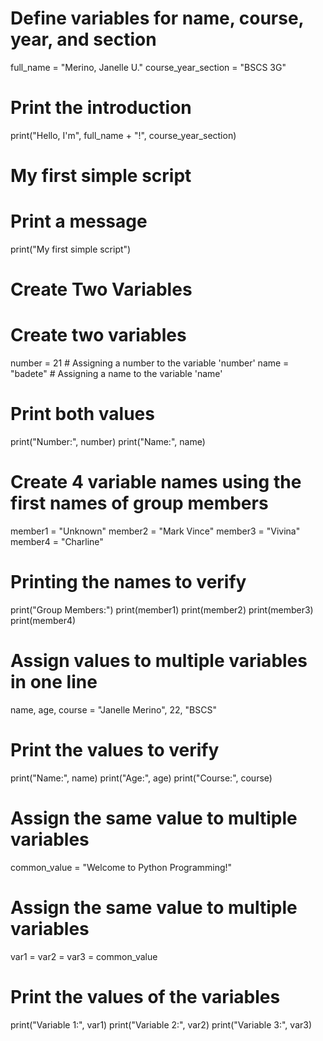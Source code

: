 # Define variables for name, course, year, and section
full_name = "Merino, Janelle U."
course_year_section = "BSCS 3G"

# Print the introduction
print("Hello, I'm", full_name + "!", course_year_section)

# My first simple script

# Print a message
print("My first simple script")

# Create Two Variables
# Create two variables
number = 21          # Assigning a number to the variable 'number'
name = "badete"        # Assigning a name to the variable 'name'

# Print both values
print("Number:", number)
print("Name:", name)

# Create 4 variable names using the first names of group members
member1 = "Unknown"
member2 = "Mark Vince"
member3 = "Vivina"
member4 = "Charline"

# Printing the names to verify
print("Group Members:")
print(member1)
print(member2)
print(member3)
print(member4)

# Assign values to multiple variables in one line
name, age, course = "Janelle Merino", 22, "BSCS"

# Print the values to verify
print("Name:", name)
print("Age:", age)
print("Course:", course)

# Assign the same value to multiple variables
common_value = "Welcome to Python Programming!"

# Assign the same value to multiple variables
var1 = var2 = var3 = common_value

# Print the values of the variables
print("Variable 1:", var1)
print("Variable 2:", var2)
print("Variable 3:", var3)
    
